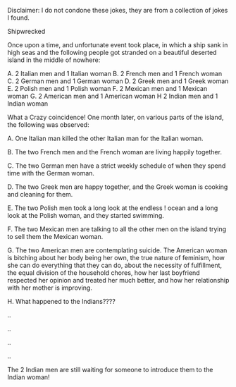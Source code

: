 Disclaimer: I do not condone these jokes, they are from a collection of jokes I found.

Shipwrecked

Once upon a time, and unfortunate event took place, in which a ship sank in high seas and the following people got stranded on a beautiful deserted island in the middle of nowhere: 

 A.            2 Italian men and 1 Italian woman
 B.            2 French men and 1 French woman
 C.            2 German men and 1 German woman
 D.            2 Greek men and 1 Greek woman
 E.            2 Polish men and 1 Polish woman
 F.            2 Mexican men and 1 Mexican woman
 G.            2 American men and 1 American woman
 H             2 Indian men and 1 Indian woman

What a Crazy coincidence! One month later, on various parts of the island, the following was observed: 

A. One Italian man killed the other Italian man for the Italian woman.
 
B. The two French men and the French woman are living happily together.
 
C. The two German men have a strict weekly schedule of when they spend time with the German woman.

D. The two Greek men are happy together, and the Greek woman is
cooking and cleaning for them.

E. The two Polish men took a long look at the endless ! ocean and a
long look at the Polish woman, and they started swimming.

F. The two Mexican men are talking to all the other men on the island trying to sell them the Mexican woman.

G. The two American men are contemplating suicide. The American
woman is bitching about her body being her own, the true nature of feminism, how she can do everything that they can do, about the necessity of fulfillment, the equal division of the household chores, how her last boyfriend respected her opinion and treated her much better, and how her relationship with her mother is improving.

H. What happened to the Indians????

..
 
..

..
 
..

The 2 Indian men are still waiting for someone to introduce them to the Indian woman!

